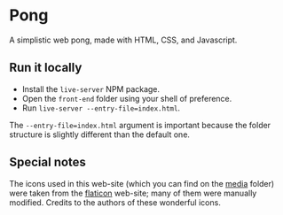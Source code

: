 # Pong
A simplistic web pong, made with HTML, CSS, and Javascript.

## Run it locally
- Install the `live-server` NPM package.
- Open the `front-end` folder using your shell of preference.
- Run `live-server --entry-file=index.html`.

The `--entry-file=index.html` argument is important because the folder structure is slightly different than the default one.

## Special notes
The icons used in this web-site (which you can find on the [media](front-end/media) folder) were taken from the [flaticon](https://flaticon.es) web-site; many of them were manually modified. Credits to the authors of these wonderful icons.
